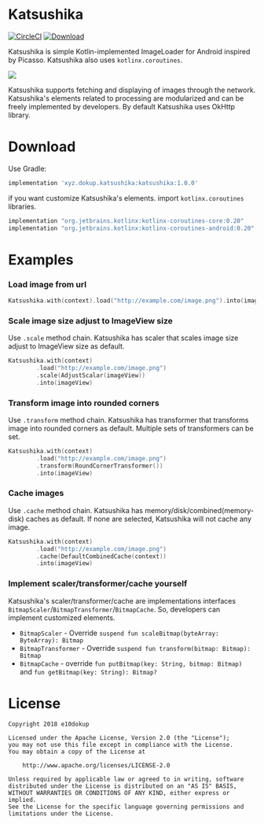 # Katsushika

[![CircleCI](https://circleci.com/gh/e10dokup/Katsushika.svg?style=svg)](https://circleci.com/gh/e10dokup/Katsushika)  [ ![Download](https://api.bintray.com/packages/e10dokup/maven/katsushika/images/download.svg) ](https://bintray.com/e10dokup/maven/katsushika/_latestVersion)

Katsushika is simple Kotlin-implemented ImageLoader for Android inspired by Picasso. Katsushika also uses `kotlinx.coroutines`.

![](static/katsushika_logo.png)

Katsushika supports fetching and displaying of images through the network. Katsushika's elements related to processing are modularized and can be freely implemented by developers. By default Katsushika uses OkHttp library.

# Download

Use Gradle:

``` gradle
implementation 'xyz.dokup.katsushika:katsushika:1.0.0'
```

if you want customize Katsushika's elements. import `kotlinx.coroutines` libraries.

``` gradle
implementation "org.jetbrains.kotlinx:kotlinx-coroutines-core:0.20"
implementation "org.jetbrains.kotlinx:kotlinx-coroutines-android:0.20"
```

# Examples

### Load image from url

``` kotlin
Katsushika.with(context).load("http://example.com/image.png").into(imageView)
```

### Scale image size adjust to ImageView size

Use `.scale` method chain. Katsushika has scaler that scales image size adjust to ImageView size as default.

``` kotlin
Katsushika.with(context)
        .load("http://example.com/image.png")
        .scale(AdjustScalar(imageView))
        .into(imageView)
```

### Transform image into rounded corners

Use `.transform` method chain. Katsushika has transformer that transforms image into rounded corners as default. Multiple sets of transformers can be set.

``` kotlin
Katsushika.with(context)
        .load("http://example.com/image.png")
        .transform(RoundCornerTransformer())
        .into(imageView)
```

### Cache images

Use `.cache` method chain. Katsushika has memory/disk/combined(memory-disk) caches as default. If none are selected, Katsushika will not cache any image.

``` kotlin
Katsushika.with(context)
        .load("http://example.com/image.png")
        .cache(DefaultCombinedCache(context))
        .into(imageView)
```

### Implement scaler/transformer/cache yourself

Katsushika's scaler/transformer/cache are implementations interfaces `BitmapScaler`/`BitmapTransformer`/`BitmapCache`. So, developers can implement customized elements.

* `BitmapScaler` - Override `suspend fun scaleBitmap(byteArray: ByteArray): Bitmap`
* `BitmapTransformer` - Override `suspend fun transform(bitmap: Bitmap): Bitmap`
* `BitmapCache` - override `fun putBitmap(key: String, bitmap: Bitmap)` and `fun getBitmap(key: String): Bitmap?`

# License

```
Copyright 2018 e10dokup

Licensed under the Apache License, Version 2.0 (the "License");
you may not use this file except in compliance with the License.
You may obtain a copy of the License at

    http://www.apache.org/licenses/LICENSE-2.0

Unless required by applicable law or agreed to in writing, software
distributed under the License is distributed on an "AS IS" BASIS,
WITHOUT WARRANTIES OR CONDITIONS OF ANY KIND, either express or implied.
See the License for the specific language governing permissions and
limitations under the License.
```